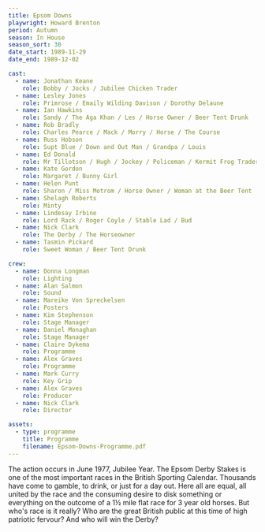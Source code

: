 ```yaml
---
title: Epsom Downs
playwright: Howard Brenton
period: Autumn
season: In House
season_sort: 30
date_start: 1989-11-29
date_end: 1989-12-02

cast:
  - name: Jonathan Keane
    role: Bobby / Jocks / Jubilee Chicken Trader
  - name: Lesley Jones
    role: Primrose / Emaily Wilding Davison / Dorothy Delaune
  - name: Ian Hawkins
    role: Sandy / The Aga Khan / Les / Horse Owner / Beer Tent Drunk
  - name: Rob Bradly
    role: Charles Pearce / Mack / Morry / Horse / The Course
  - name: Russ Hobson
    role: Supt Blue / Down and Out Man / Grandpa / Louis
  - name: Ed Donald
    role: Mr Tillotson / Hugh / Jockey / Policeman / Kermit Frog Trader
  - name: Kate Gordon
    role: Margaret / Bunny Girl
  - name: Helen Punt
    role: Sharon / Miss Motrom / Horse Owner / Woman at the Beer Tent
  - name: Shelagh Roberts
    role: Minty
  - name: Lindesay Irbine
    role: Lord Rack / Roger Coyle / Stable Lad / Bud
  - name: Nick Clark
    role: The Derby / The Horseowner
  - name: Tasmin Pickard
    role: Sweet Woman / Beer Tent Drunk

crew:
  - name: Donna Longman
    role: Lighting
  - name: Alan Salmon
    role: Sound
  - name: Mareike Von Spreckelsen
    role: Posters
  - name: Kim Stephenson
    role: Stage Manager
  - name: Daniel Monaghan
    role: Stage Manager
  - name: Claire Dykema
    role: Programme
  - name: Alex Graves
    role: Programme
  - name: Mark Curry
    role: Key Grip
  - name: Alex Graves
    role: Producer
  - name: Nick Clark
    role: Director

assets:
  - type: programme
    title: Programme
    filename: Epsom-Downs-Programme.pdf
---
```


The action occurs in June 1977, Jubilee Year. The Epsom Derby Stakes is one of the most important races in the British Sporting Calendar. Thousands have come to gamble, to drink, or just for a day out. Here all are equal, all united by the race and the consuming desire to disk something or everything on the outcome of a 1½ mile flat race for 3 year old horses. But who's race is it really? Who are the great British public at this time of high patriotic fervour? And who will win the Derby?

